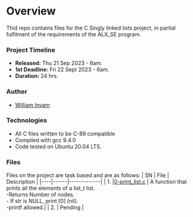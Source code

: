 # Overview #

Thid repo contains files for the C Singly linked lists project, in partial fulfilment of the requirements of the ALX_SE program.

### Project Timeline ###
- **Released:** Thu 21 Sep 2023 - 6am.
- **1st Deadline:** Fri 22 Sept 2023 - 6am.
- **Duration:** 24 hrs.

### Author ###
- [William Inyam](https://github.com/thecypherzen/)

### Technologies ##
- All C files written to be C-89 compatible
- Compiled with gcc 9.4.0
- Code tested on Ubuntu 20.04 LTS.

### Files ###
Files on the project are task based and are as follows:
| SN | File | Description |
|----|------|-------------|
| 1. |[0-print_list.c](https://github.com/) | A function that prints all the elements of a list_t list.</br>-Returns Number of nodes.</br>- If str is NULL, print [0] (nil).</br>-printf allowed.|
| 2. | Pending |